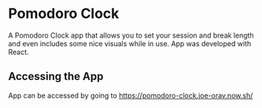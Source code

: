 # Pomodoro Clock
A Pomodoro Clock app that allows you to set your session and break length and even includes some nice visuals while in use. App was developed with React.

## Accessing the App
App can be accessed by going to https://pomodoro-clock.joe-orav.now.sh/

